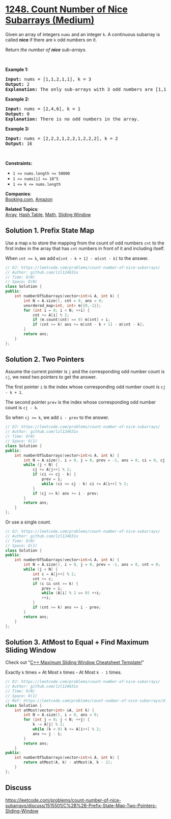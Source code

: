 # [1248. Count Number of Nice Subarrays (Medium)](https://leetcode.com/problems/count-number-of-nice-subarrays/)

<p>Given an array of integers <code>nums</code> and an integer <code>k</code>. A continuous subarray is called <strong>nice</strong> if there are <code>k</code> odd numbers on it.</p>

<p>Return <em>the number of <strong>nice</strong> sub-arrays</em>.</p>

<p>&nbsp;</p>
<p><strong>Example 1:</strong></p>

<pre><strong>Input:</strong> nums = [1,1,2,1,1], k = 3
<strong>Output:</strong> 2
<strong>Explanation:</strong> The only sub-arrays with 3 odd numbers are [1,1,2,1] and [1,2,1,1].
</pre>

<p><strong>Example 2:</strong></p>

<pre><strong>Input:</strong> nums = [2,4,6], k = 1
<strong>Output:</strong> 0
<strong>Explanation:</strong> There is no odd numbers in the array.
</pre>

<p><strong>Example 3:</strong></p>

<pre><strong>Input:</strong> nums = [2,2,2,1,2,2,1,2,2,2], k = 2
<strong>Output:</strong> 16
</pre>

<p>&nbsp;</p>
<p><strong>Constraints:</strong></p>

<ul>
	<li><code>1 &lt;= nums.length &lt;= 50000</code></li>
	<li><code>1 &lt;= nums[i] &lt;= 10^5</code></li>
	<li><code>1 &lt;= k &lt;= nums.length</code></li>
</ul>

**Companies**:  
[Booking.com](https://leetcode.com/company/bookingcom), [Amazon](https://leetcode.com/company/amazon)

**Related Topics**:  
[Array](https://leetcode.com/tag/array/), [Hash Table](https://leetcode.com/tag/hash-table/), [Math](https://leetcode.com/tag/math/), [Sliding Window](https://leetcode.com/tag/sliding-window/)


## Solution 1. Prefix State Map

Use a map `m` to store the mapping from the count of odd numbers `cnt` to the first index in the array that has `cnt` numbers in front of it and including itself.

When `cnt >= k`, we add `m[cnt - k + 1] - m[cnt - k]` to the answer.

```cpp
// OJ: https://leetcode.com/problems/count-number-of-nice-subarrays/
// Author: github.com/lzl124631x
// Time: O(N)
// Space: O(N)
class Solution {
public:
    int numberOfSubarrays(vector<int>& A, int k) {
        int N = A.size(), cnt = 0, ans = 0;
        unordered_map<int, int> m{{0,-1}};
        for (int i = 0; i < N; ++i) {
            cnt += A[i] % 2;
            if (m.count(cnt) == 0) m[cnt] = i;
            if (cnt >= k) ans += m[cnt - k + 1] - m[cnt - k]; 
        }
        return ans;
    }
};
```

## Solution 2. Two Pointers

Assume the current pointer is `j` and the corresponding odd number count is `cj`, we need two pointers to get the answer.

The first pointer `i` is the index whose corresponding odd number count is `cj - k + 1`.

The second pointer `prev` is the index whose corresponding odd number count is `cj - k`.

So when `cj >= k`, we add `i - prev` to the answer.

```cpp
// OJ: https://leetcode.com/problems/count-number-of-nice-subarrays/
// Author: github.com/lzl124631x
// Time: O(N)
// Space: O(1)
class Solution {
public:
    int numberOfSubarrays(vector<int>& A, int k) {
        int N = A.size(), i = 0, j = 0, prev = -1, ans = 0, ci = 0, cj = 0;
        while (j < N) {
            cj += A[j++] % 2;
            if (ci <= cj - k) {
                prev = i;
                while (ci <= cj - k) ci += A[i++] % 2;
            }
            if (cj >= k) ans += i - prev;
        }
        return ans;
    }
};
```

Or use a single count.

```cpp
// OJ: https://leetcode.com/problems/count-number-of-nice-subarrays/
// Author: github.com/lzl124631x
// Time: O(N)
// Space: O(1)
class Solution {
public:
    int numberOfSubarrays(vector<int>& A, int k) {
        int N = A.size(), i = 0, j = 0, prev = -1, ans = 0, cnt = 0;
        while (j < N) {
            int c = A[j++] % 2;
            cnt += c;
            if (c && cnt >= k) {
                prev = i;
                while (A[i] % 2 == 0) ++i;
                ++i;
            }
            if (cnt >= k) ans += i - prev;
        }
        return ans;
    }
};
```

## Solution 3. AtMost to Equal + Find Maximum Sliding Window

Check out "[C++ Maximum Sliding Window Cheatsheet Template!](https://leetcode.com/problems/frequency-of-the-most-frequent-element/discuss/1175088/C%2B%2B-Maximum-Sliding-Window-Cheatsheet-Template!)"

Exactly `k` times = At Most `k` times - At Most `k - 1` times.

```cpp
// OJ: https://leetcode.com/problems/count-number-of-nice-subarrays/
// Author: github.com/lzl124631x
// Time: O(N)
// Space: O(1)
// Ref: https://leetcode.com/problems/count-number-of-nice-subarrays/discuss/419378/JavaC%2B%2BPython-Sliding-Window-O(1)-Space
class Solution {
    int atMost(vector<int> &A, int k) {
        int N = A.size(), i = 0, ans = 0;
        for (int j = 0; j < N; ++j) {
            k -= A[j] % 2;
            while (k < 0) k += A[i++] % 2;
            ans += j - i;
        }
        return ans;
    }
public:
    int numberOfSubarrays(vector<int>& A, int k) {
        return atMost(A, k) - atMost(A, k - 1);
    }
};
```

## Discuss

https://leetcode.com/problems/count-number-of-nice-subarrays/discuss/1515501/C%2B%2B-Prefix-State-Map-Two-Pointers-Sliding-Window